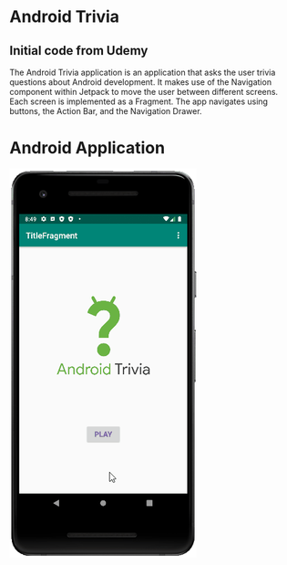 # Android Trivia 

## Initial code from Udemy

The Android Trivia application is an application that asks the user trivia questions about Android development.  It makes use of the Navigation component within Jetpack to move the user between different screens.  Each screen is implemented as a Fragment.
The app navigates using buttons, the Action Bar, and the Navigation Drawer.

# Android Application

![Android Trivia App](android-trivia.gif)